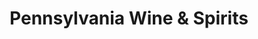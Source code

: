 ---
title: "Pennsylvania Wine & Spirits"
url: /easton/pennsylvania-wine-and-spirits/
shop: alcohol
---